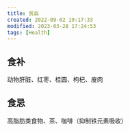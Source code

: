 ```yaml
---
title: 贫血
created: 2022-09-02 19:17:33
modified: 2023-03-28 17:24:53
tags: [Health]
---
```


## 食补

动物肝脏、红枣、桂圆、枸杞、廋肉

## 食忌

高脂肪类食物、茶、咖啡（抑制铁元素吸收）
